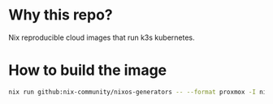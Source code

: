# Why this repo?

Nix reproducible cloud images that run k3s kubernetes.

# How to build the image

```bash
nix run github:nix-community/nixos-generators -- --format proxmox -I nixpkgs=channel:nixos-23.05 -c ./configuration.nix
```
